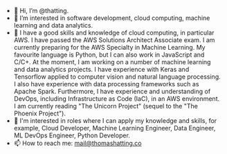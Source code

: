 - 👋 Hi, I’m @thatting.
- 👀 I’m interested in software development, cloud computing, machine learning and data analytics. 
- 🌱 I have a good skills and knowledge of cloud computing, in particular AWS. I have passed the AWS Solutions Architect Associate exam. I am currently preparing for the AWS Specialty in Machine Learning. My favourite language is Python, but I can also work in JavaScript and C/C+. At the moment, I am working on a number of machine learning and data analytics projects. I have experience with Keras and Tensorflow applied to computer vision and natural language processing. I also have experience with data processing frameworks such as Apache Spark. Furthermore, I have experience and understanding of DevOps, including Infrastructure as Code (IaC), in an AWS environment. I am currently reading "The Unicorn Project" (sequel to the "The Phoenix Project").
- 💞️ I'm interested in roles where I can apply my knowledge and skills, for example, Cloud Developer, Machine Learning Engineer, Data Engineer, ML DevOps Engineer, Python Developer. 
- 📫 How to reach me: mail@thomashatting.co

<!---
thatting/thatting is a ✨ special ✨ repository because its `README.md` (this file) appears on your GitHub profile.
You can click the Preview link to take a look at your changes.
--->

